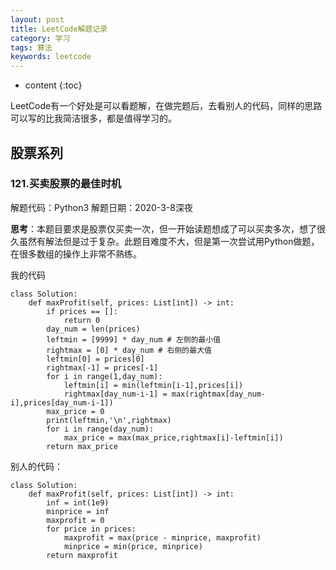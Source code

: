 ```yaml
---
layout: post
title: LeetCode解题记录
category: 学习
tags: 算法
keywords: leetcode
---
```


* content
{:toc}


LeetCode有一个好处是可以看题解，在做完题后，去看别人的代码，同样的思路可以写的比我简洁很多，都是值得学习的。  

## 股票系列
  
### 121.买卖股票的最佳时机

解题代码：Python3
解题日期：2020-3-8深夜

**思考**：本题目要求是股票仅买卖一次，但一开始读题想成了可以买卖多次，想了很久虽然有解法但是过于复杂。此题目难度不大，但是第一次尝试用Python做题，在很多数组的操作上非常不熟练。


我的代码
```
class Solution:
    def maxProfit(self, prices: List[int]) -> int:
        if prices == []:
            return 0
        day_num = len(prices)
        leftmin = [9999] * day_num # 左侧的最小值
        rightmax = [0] * day_num # 右侧的最大值
        leftmin[0] = prices[0]
        rightmax[-1] = prices[-1]
        for i in range(1,day_num):
            leftmin[i] = min(leftmin[i-1],prices[i])
            rightmax[day_num-i-1] = max(rightmax[day_num-i],prices[day_num-i-1])
        max_price = 0
        print(leftmin,'\n',rightmax)
        for i in range(day_num):
            max_price = max(max_price,rightmax[i]-leftmin[i])
        return max_price
```

别人的代码：
```
class Solution:
    def maxProfit(self, prices: List[int]) -> int:
        inf = int(1e9)
        minprice = inf
        maxprofit = 0
        for price in prices:
            maxprofit = max(price - minprice, maxprofit)
            minprice = min(price, minprice)
        return maxprofit

```